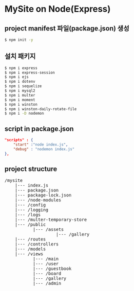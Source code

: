 # MySite on Node(Express)

## project manifest 파일(package.json) 생성
```bash
$ npm init -y
```

## 설치 패키지
```bash
$ npm i express
$ npm i express-session
$ npm i ejs
$ npm i dotenv
$ npm i sequelize
$ npm i mysql2
$ npm i multer
$ npm i moment
$ npm i winston
$ npm i winston-daily-rotate-file
$ npm i -D nodemon
```

## script in package.json
```JSON
"scripts" : {
    "start" :"node index.js",
    "debug" : "nodemon index.js"
},
```

## project structure
<pre>
/mysite
    |--- index.js
    |--- package.json
    |--- package-lock.json
    |--- /node-modules
    |--- /config
    |--- /logging
    |--- /logs
    |--- /multer-temporary-store
    |--- /public
           |--- /assets
                    |--- /gallery
    |--- /routes
    |--- /controllers
    |--- /models
    |--- /views
           |--- /main
           |--- /user
           |--- /guestbook
           |--- /board
           |--- /gallery
           |--- /admin
</pre>